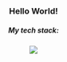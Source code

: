 
<div align="center">
  <h3>
    Hello World!
  </h3>
  <h5>
    My tech stack:
  </h5>
  <a href="https://skillicons.dev">
    <img src="https://skillicons.dev/icons?i=js,css,html,ts,nodejs,mongodb,aws" />
  </a>
</div>
